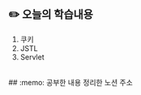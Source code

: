 ## :pencil2:  오늘의 학습내용
1. 쿠키
2. JSTL
3. Servlet
 <br>
## :memo:  공부한 내용 정리한 노션 주소
<https://humble-doom-43e.notion.site/26-a8adca98fb504a6a9aad127b5fcc2510?pvs=4>
